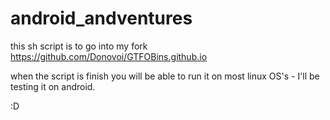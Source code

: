 # android_andventures

this sh script is to go into my fork https://github.com/Donovoi/GTFOBins.github.io

when the script is finish you will be able to run it on most linux OS's - I'll be testing it on android. 

:D
